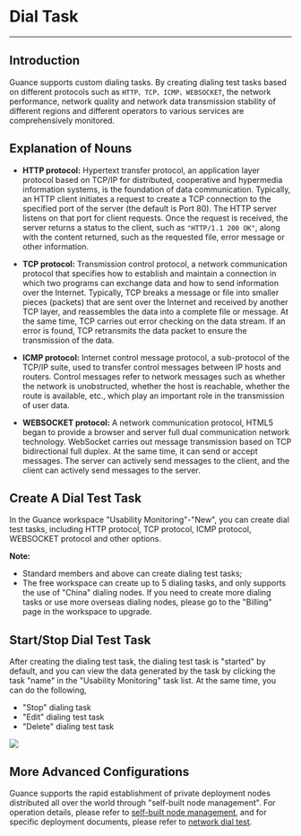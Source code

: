 # Dial Task
---

## Introduction

Guance supports custom dialing tasks. By creating dialing test tasks based on different protocols such as `HTTP、TCP、ICMP、WEBSOCKET`, the network performance, network quality and network data transmission stability of different regions and different operators to various services are comprehensively monitored.

## Explanation of Nouns

- **HTTP protocol:** Hypertext transfer protocol, an application layer protocol based on TCP/IP for distributed, cooperative and hypermedia information systems, is the foundation of data communication. Typically, an HTTP client initiates a request to create a TCP connection to the specified port of the server (the default is Port 80). The HTTP server listens on that port for client requests. Once the request is received, the server returns a status to the client, such as `"HTTP/1.1 200 OK"`, along with the content returned, such as the requested file, error message or other information.

- **TCP protocol:** Transmission control protocol, a network communication protocol that specifies how to establish and maintain a connection in which two programs can exchange data and how to send information over the Internet. Typically, TCP breaks a message or file into smaller pieces (packets) that are sent over the Internet and received by another TCP layer, and reassembles the data into a complete file or message. At the same time, TCP carries out error checking on the data stream. If an error is found, TCP retransmits the data packet to ensure the transmission of the data.

- **ICMP protocol:** Internet control message protocol, a sub-protocol of the TCP/IP suite, used to transfer control messages between IP hosts and routers. Control messages refer to network messages such as whether the network is unobstructed, whether the host is reachable, whether the route is available, etc., which play an important role in the transmission of user data.

- **WEBSOCKET protocol:** A network communication protocol, HTML5 began to provide a browser and server full dual communication network technology. WebSocket carries out message transmission based on TCP bidirectional full duplex. At the same time, it can send or accept messages. The server can actively send messages to the client, and the client can actively send messages to the server.

## Create A Dial Test Task

In the Guance workspace "Usability Monitoring"-"New", you can create dial test tasks, including HTTP protocol, TCP protocol, ICMP protocol, WEBSOCKET protocol and other options.

**Note:**

- Standard members and above can create dialing test tasks;
- The free workspace can create up to 5 dialing tasks, and only supports the use of "China" dialing nodes. If you need to create more dialing tasks or use more overseas dialing nodes, please go to the "Billing" page in the workspace to upgrade.

## Start/Stop Dial Test Task

After creating the dialing test task, the dialing test task is "started" by default, and you can view the data generated by the task by clicking the task "name" in the "Usability Monitoring" task list. At the same time, you can do the following,

- "Stop" dialing task
- "Edit" dialing test task
- "Delete" dialing test task

![](../img/8.use_4.png)

## More Advanced Configurations

Guance supports the rapid establishment of private deployment nodes distributed all over the world through "self-built node management". For operation details, please refer to [self-built node management](../self-node.md), and for specific deployment documents, please refer to [network dial test](../../integrations/network/dialtesting.md).

